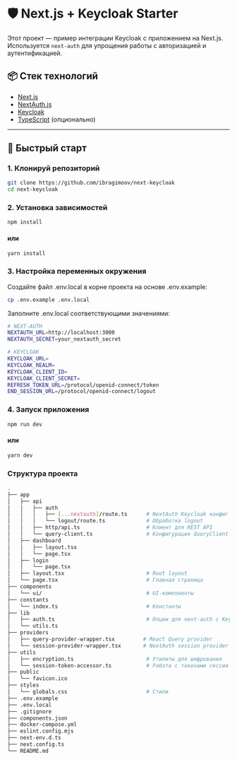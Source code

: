 # 🛡️ Next.js + Keycloak Starter

Этот проект — пример интеграции Keycloak с приложением на Next.js. Используется `next-auth` для упрощения работы с авторизацией и аутентификацией.

## 📦 Стек технологий

- [Next.js](https://nextjs.org/)
- [NextAuth.js](https://next-auth.js.org/)
- [Keycloak](https://www.keycloak.org/)
- [TypeScript](https://www.typescriptlang.org/) (опционально)

---

## 🚀 Быстрый старт

### 1. Клонируй репозиторий

```bash
git clone https://github.com/ibragimoov/next-keycloak
cd next-keycloak
```

### 2. Установка зависимостей

```bash
npm install
```

#### или

```bash
yarn install
```

### 3. Настройка переменных окружения

Создайте файл .env.local в корне проекта на основе .env.example:

```bash
cp .env.example .env.local
```

Заполните .env.local соответствующими значениями:

```bash
# NEXT-AUTH
NEXTAUTH_URL=http://localhost:3000
NEXTAUTH_SECRET=your_nextauth_secret

# KEYCLOAK
KEYCLOAK_URL=
KEYCLOAK_REALM=
KEYCLOAK_CLIENT_ID=
KEYCLOAK_CLIENT_SECRET=
REFRESH_TOKEN_URL=/protocol/openid-connect/token
END_SESSION_URL=/protocol/openid-connect/logout
```

### 4. Запуск приложения

```bash
npm run dev
```

#### или

```bash
yarn dev
```

### Структура проекта

```bash
.
├── app
│   ├── api
│   │   ├── auth
│   │   │   ├── [...nextauth]/route.ts      # NextAuth Keycloak конфиг
│   │   │   └── logout/route.ts             # Обработка logout
│   │   ├── http/api.ts                     # Клиент для REST API
│   │   └── query-client.ts                 # Конфигурация QueryClient
│   ├── dashboard
│   │   ├── layout.tsx
│   │   └── page.tsx
│   ├── login
│   │   └── page.tsx
│   ├── layout.tsx                          # Root layout
│   └── page.tsx                            # Главная страница
├── components
│   └── ui/                                 # UI-компоненты
├── constants
│   └── index.ts                            # Константы
├── lib
│   ├── auth.ts                             # Опции для next-auth с Keycloak
│   └── utils.ts
├── providers
│   ├── query-provider-wrapper.tsx         # React Query provider
│   └── session-provider-wrapper.tsx       # NextAuth session provider
├── utils
│   ├── encryption.ts                       # Утилиты для шифрования
│   └── session-token-accessor.ts           # Работа с токенами сессии
├── public
│   └── favicon.ico
├── styles
│   └── globals.css                         # Стили
├── .env.example
├── .env.local
├── .gitignore
├── components.json
├── docker-compose.yml
├── eslint.config.mjs
├── next-env.d.ts
├── next.config.ts
└── README.md

```
